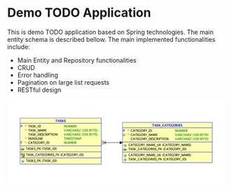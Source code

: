 # Demo TODO Application

This is demo TODO application based on Spring technologies. The main entity schema is described bellow. The main implemented functionalities include:

- Main Entity and Repository functionalities
- CRUD
- Error handling
- Pagination on large list requests
- RESTful design

![DB model](DBModel.png)
